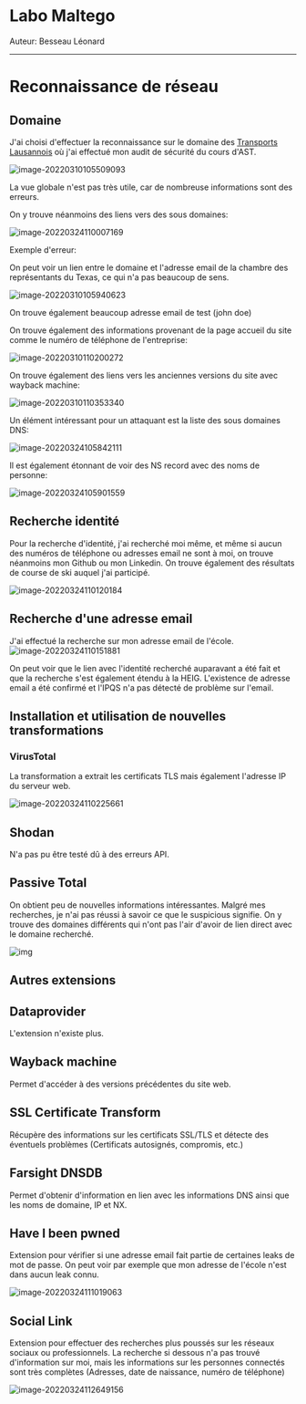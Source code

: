 # Labo Maltego

Auteur: Besseau Léonard

___

# Reconnaissance de réseau

## Domaine

J'ai choisi d'effectuer la reconnaissance sur le domaine des [Transports Lausannois](https://t-l.ch/) où j'ai effectué mon audit de sécurité du cours d'AST.

![image-20220310105509093](images/image-20220310105509093.png)

La vue globale n'est pas très utile, car de nombreuse informations sont des erreurs.

On y trouve néanmoins des liens vers des sous domaines:

![image-20220324110007169](images/image-20220324110007169.png)

Exemple d'erreur:

On peut voir un lien entre le domaine et l'adresse email de la chambre des représentants du Texas, ce qui n'a pas beaucoup de sens.

![image-20220310105940623](images/image-20220310105940623.png)

On trouve également beaucoup adresse email de test (john doe)

On trouve également des informations provenant de la page accueil du site comme le numéro de téléphone de l'entreprise:

![image-20220310110200272](images/image-20220310110200272.png)

On trouve également des liens vers les anciennes versions du site avec wayback machine:

![image-20220310110353340](images/image-20220310110353340.png)

Un élément intéressant pour un attaquant est la liste des sous domaines DNS:

![image-20220324105842111](images/image-20220324105842111.png)

Il est également étonnant de voir des NS record avec des noms de personne:

![image-20220324105901559](images/image-20220324105901559.png)

## Recherche identité

Pour la recherche d'identité, j'ai recherché moi même, et même si aucun des numéros de téléphone ou adresses email ne sont à moi, on trouve néanmoins mon Github ou mon Linkedin. On trouve également des résultats de course de ski auquel j'ai participé.

![image-20220324110120184](images/image-20220324110120184.png)

## Recherche d'une adresse email

J'ai effectué la recherche sur mon adresse email de l'école.
![image-20220324110151881](images/image-20220324110151881.png)

On peut voir que le lien avec l'identité recherché auparavant a été fait et que la recherche s'est également étendu à la HEIG. L'existence de adresse email a été confirmé et l'IPQS n'a pas détecté de problème sur l'email.

## Installation et utilisation de nouvelles transformations

### VirusTotal

La transformation a extrait les certificats TLS mais également l'adresse IP du serveur web.

![image-20220324110225661](images/image-20220324110225661.png)

## Shodan

N'a pas pu être testé dû à des erreurs API.

## Passive Total

On obtient peu de nouvelles informations intéressantes. Malgré mes recherches, je n'ai pas réussi à savoir ce que le suspicious signifie. On y trouve des domaines différents qui n'ont pas l'air d'avoir de lien direct avec le domaine recherché.

![img](https://cdn.discordapp.com/attachments/689861744025272414/956492864261615656/unknown.png)



## Autres extensions

## Dataprovider

L'extension n'existe plus.

## Wayback machine

Permet d'accéder à des versions précédentes du site web.

## SSL Certificate Transform

Récupère des informations sur les certificats SSL/TLS et détecte des éventuels problèmes (Certificats autosignés, compromis, etc.) 

## Farsight DNSDB

Permet d'obtenir d'information en lien avec les informations DNS ainsi que les noms de domaine, IP et NX.

## Have I been pwned

Extension pour vérifier si une adresse email fait partie de certaines leaks de mot de passe. On peut voir par exemple que mon adresse de l'école n'est dans aucun leak connu.

![image-20220324111019063](images/image-20220324111019063.png)

## Social Link

Extension pour effectuer des recherches plus poussés sur les réseaux sociaux ou professionnels. La recherche si dessous n'a pas trouvé d'information sur moi, mais les informations sur les personnes connectés sont très complètes (Adresses, date de naissance, numéro de téléphone)

![image-20220324112649156](images/image-20220324112649156.png)



